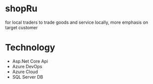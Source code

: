 # shopRu
for local traders to trade goods and service locally, more emphasis on target customer

# Technology
 * Asp.Net Core Api
 * Azure DevOps
 * Azure Cloud
 * SQL Server DB


